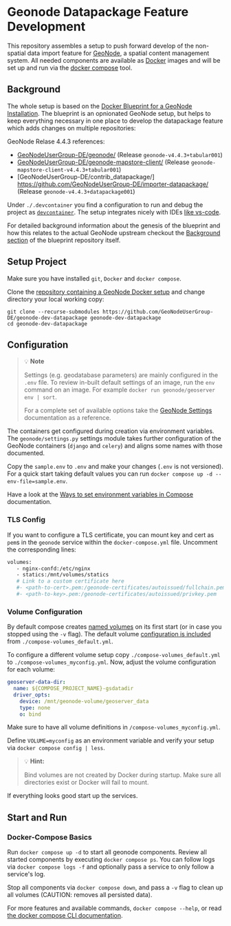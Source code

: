 # Geonode Datapackage Feature Development

This repository assembles a setup to push forward develop of the non-spatial data import feature for [GeoNode](https://geonode.org/), a spatial content management system.
All needed components are available as [Docker](https://www.docker.com/) images and will be set up and run via the [docker compose](https://docs.docker.com/compose/) tool.

## Background

The whole setup is based on the [Docker Blueprint for a GeoNode Installation](https://github.com/GeoNodeUserGroup-DE/geonode-blueprint-docker).
The blueprint is an opnionated GeoNode setup, but helps to keep everything necessary in one place to develop the datapackage feature which adds changes on multiple repositories:

GeoNode Relase 4.4.3 references:
- [GeoNodeUserGroup-DE/geonode/](https://github.com/GeoNodeUserGroup-DE/geonode/tree/datapackage_tabular-data) (Release `geonode-v4.4.3+tabular001`)
- [GeoNodeUserGroup-DE/geonode-mapstore-client/](https://github.com/GeoNodeUserGroup-DE/geonode-mapstore-client/tree/datapackage_tabular-data) (Release `geonode-mapstore-client-v4.4.3+tabular001`)
- [GeoNodeUserGroup-DE/contrib_datapackage/] https://github.com/GeoNodeUserGroup-DE/importer-datapackage/ (Release `geonode-v4.4.3+datapackage001`)

Under `./.devcontainer` you find a configuration to run and debug the project as [`devcontainer`](https://containers.dev/).
The setup integrates nicely with IDEs [like vs-code](https://code.visualstudio.com/docs/devcontainers/containers).

For detailed background information about the genesis of the blueprint and how this relates to the actual GeoNode upstream checkout the [Background section](https://github.com/GeoNodeUserGroup-DE/geonode-blueprint-docker?tab=readme-ov-file#background) of the blueprint repository itself.

## Setup Project

Make sure you have installed `git`, `Docker` and `docker compose`.

Clone the [repository containing a GeoNode Docker setup]( https://github.com/GeoNodeUserGroup-DE/geonode-dev-datapackage) and change directory your local working copy:

```
git clone --recurse-submodules https://github.com/GeoNodeUserGroup-DE/geonode-dev-datapackage geonode-dev-datapackage
cd geonode-dev-datapackage
```

## Configuration

> :bulb: **Note**
>
> Settings (e.g. geodatabase parameters) are mainly configured in the `.env` file. 
> To review in-built default settings of an image, run the `env` command on an image.
> For example `docker run geonode/geoserver env | sort`.
>
> For a complete set of available options take the [GeoNode Settings](https://docs.geonode.org/en/master/basic/settings/index.html#settings) documentation as a reference.

The containers get configured during creation via environment variables. 
The `geonode/settings.py` settings module takes further configuration of the GeoNode containers (`django` and `celery`) and aligns some names with those documented.


Copy the `sample.env` to `.env` and make your changes (`.env` is not versioned).
For a quick start taking default values you can run `docker compose up -d --env-file=sample.env`.


Have a look at the [Ways to set environment variables in Compose](https://docs.docker.com/compose/environment-variables/set-environment-variables/) documentation.


### TLS Config

If you want to configure a TLS certificate, you can mount key and cert as `pem`s in the `geonode` service within the `docker-compose.yml` file.
Uncomment the corresponding lines:

 ```sh
 volumes:
    - nginx-confd:/etc/nginx
    - statics:/mnt/volumes/statics
    # Link to a custom certificate here
    #- <path-to-cert>.pem:/geonode-certificates/autoissued/fullchain.pem
    #- <path-to-key>.pem:/geonode-certificates/autoissued/privkey.pem
 ```


### Volume Configuration

By default compose creates [named volumes](https://docs.docker.com/reference/compose-file/volumes/) on its first start (or in case you stopped using the `-v` flag).
The default volume [configuration is included](https://docs.docker.com/compose/how-tos/multiple-compose-files/include/) from `./compose-volumes_default.yml`.

To configure a different volume setup copy `./compose-volumes_default.yml` to `./compose-volumes_myconfig.yml`.
Now, adjust the volume configuration for each volume:

```yml
geoserver-data-dir:
  name: ${COMPOSE_PROJECT_NAME}-gsdatadir
  driver_opts:
    device: /mnt/geonode-volume/geoserver_data
    type: none
    o: bind
```

Make sure to have all volume definitions in `/compose-volumes_myconfig.yml`.

Define `VOLUME=myconfig` as an environment variable and verify your setup via `docker compose config | less`.

> :bulb: **Hint:**
>
> Bind volumes are not created by Docker during startup.
> Make sure all directories exist or Docker will fail to mount.

If everything looks good start up the services.



## Start and Run

### Docker-Compose Basics

Run `docker compose up -d` to start all geonode components.
Review all started components by executing `docker compose ps`. 
You can follow logs via `docker compose logs -f` and optionally pass a service to only follow a service's log.

Stop all components via `docker compose down`, and pass a `-v` flag to clean up all volumes (CAUTION: removes all persisted data).

For more features and available commands, `docker compose --help`, or read [the docker compose CLI documentation](https://docs.docker.com/compose/reference/).
